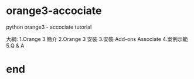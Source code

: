 # orange3-accociate
python orange3 - accociate tutorial

大綱:
1.Orange 3 簡介
2.Orange 3 安裝 
3.安裝 Add-ons Associate
4.案例示範
5.Q & A
# end
